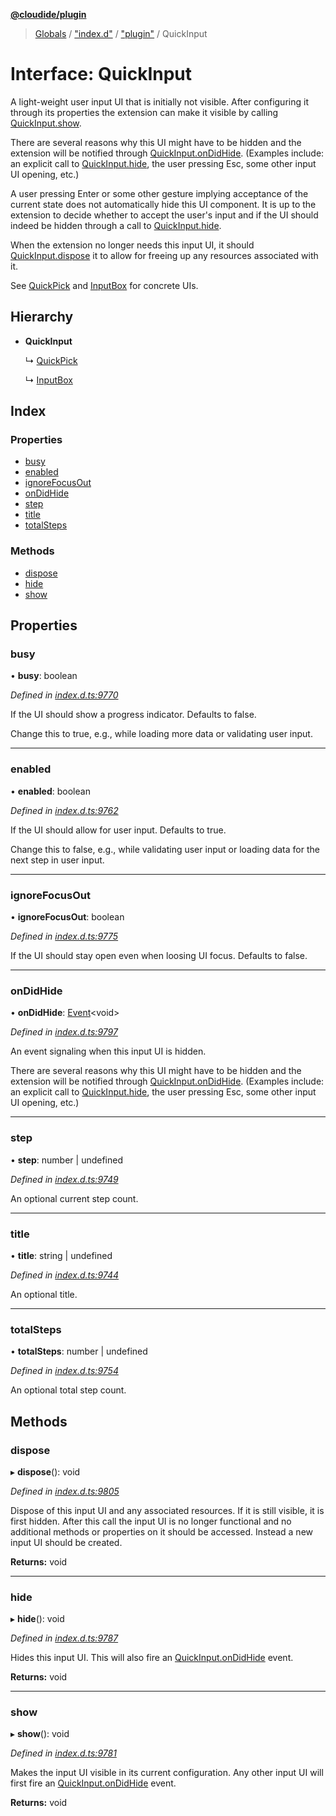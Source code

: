 **[@cloudide/plugin](../README.md)**

> [Globals](../README.md) / ["index.d"](../modules/_index_d_.md) / ["plugin"](../modules/_index_d_._plugin_.md) / QuickInput

# Interface: QuickInput

A light-weight user input UI that is initially not visible. After
configuring it through its properties the extension can make it
visible by calling [QuickInput.show](#QuickInput.show).

There are several reasons why this UI might have to be hidden and
the extension will be notified through [QuickInput.onDidHide](#QuickInput.onDidHide).
(Examples include: an explicit call to [QuickInput.hide](#QuickInput.hide),
the user pressing Esc, some other input UI opening, etc.)

A user pressing Enter or some other gesture implying acceptance
of the current state does not automatically hide this UI component.
It is up to the extension to decide whether to accept the user's input
and if the UI should indeed be hidden through a call to [QuickInput.hide](#QuickInput.hide).

When the extension no longer needs this input UI, it should
[QuickInput.dispose](#QuickInput.dispose) it to allow for freeing up
any resources associated with it.

See [QuickPick](#QuickPick) and [InputBox](#InputBox) for concrete UIs.

## Hierarchy

* **QuickInput**

  ↳ [QuickPick](_index_d_._plugin_.quickpick.md)

  ↳ [InputBox](_index_d_._plugin_.inputbox.md)

## Index

### Properties

* [busy](_index_d_._plugin_.quickinput.md#busy)
* [enabled](_index_d_._plugin_.quickinput.md#enabled)
* [ignoreFocusOut](_index_d_._plugin_.quickinput.md#ignorefocusout)
* [onDidHide](_index_d_._plugin_.quickinput.md#ondidhide)
* [step](_index_d_._plugin_.quickinput.md#step)
* [title](_index_d_._plugin_.quickinput.md#title)
* [totalSteps](_index_d_._plugin_.quickinput.md#totalsteps)

### Methods

* [dispose](_index_d_._plugin_.quickinput.md#dispose)
* [hide](_index_d_._plugin_.quickinput.md#hide)
* [show](_index_d_._plugin_.quickinput.md#show)

## Properties

### busy

•  **busy**: boolean

*Defined in [index.d.ts:9770](https://github.com/shuyaqian/cloudide-plugin-api/blob/9d985be/index.d.ts#L9770)*

If the UI should show a progress indicator. Defaults to false.

Change this to true, e.g., while loading more data or validating
user input.

___

### enabled

•  **enabled**: boolean

*Defined in [index.d.ts:9762](https://github.com/shuyaqian/cloudide-plugin-api/blob/9d985be/index.d.ts#L9762)*

If the UI should allow for user input. Defaults to true.

Change this to false, e.g., while validating user input or
loading data for the next step in user input.

___

### ignoreFocusOut

•  **ignoreFocusOut**: boolean

*Defined in [index.d.ts:9775](https://github.com/shuyaqian/cloudide-plugin-api/blob/9d985be/index.d.ts#L9775)*

If the UI should stay open even when loosing UI focus. Defaults to false.

___

### onDidHide

•  **onDidHide**: [Event](_index_d_._plugin_.event.md)\<void>

*Defined in [index.d.ts:9797](https://github.com/shuyaqian/cloudide-plugin-api/blob/9d985be/index.d.ts#L9797)*

An event signaling when this input UI is hidden.

There are several reasons why this UI might have to be hidden and
the extension will be notified through [QuickInput.onDidHide](#QuickInput.onDidHide).
(Examples include: an explicit call to [QuickInput.hide](#QuickInput.hide),
the user pressing Esc, some other input UI opening, etc.)

___

### step

•  **step**: number \| undefined

*Defined in [index.d.ts:9749](https://github.com/shuyaqian/cloudide-plugin-api/blob/9d985be/index.d.ts#L9749)*

An optional current step count.

___

### title

•  **title**: string \| undefined

*Defined in [index.d.ts:9744](https://github.com/shuyaqian/cloudide-plugin-api/blob/9d985be/index.d.ts#L9744)*

An optional title.

___

### totalSteps

•  **totalSteps**: number \| undefined

*Defined in [index.d.ts:9754](https://github.com/shuyaqian/cloudide-plugin-api/blob/9d985be/index.d.ts#L9754)*

An optional total step count.

## Methods

### dispose

▸ **dispose**(): void

*Defined in [index.d.ts:9805](https://github.com/shuyaqian/cloudide-plugin-api/blob/9d985be/index.d.ts#L9805)*

Dispose of this input UI and any associated resources. If it is still
visible, it is first hidden. After this call the input UI is no longer
functional and no additional methods or properties on it should be
accessed. Instead a new input UI should be created.

**Returns:** void

___

### hide

▸ **hide**(): void

*Defined in [index.d.ts:9787](https://github.com/shuyaqian/cloudide-plugin-api/blob/9d985be/index.d.ts#L9787)*

Hides this input UI. This will also fire an [QuickInput.onDidHide](#QuickInput.onDidHide)
event.

**Returns:** void

___

### show

▸ **show**(): void

*Defined in [index.d.ts:9781](https://github.com/shuyaqian/cloudide-plugin-api/blob/9d985be/index.d.ts#L9781)*

Makes the input UI visible in its current configuration. Any other input
UI will first fire an [QuickInput.onDidHide](#QuickInput.onDidHide) event.

**Returns:** void
